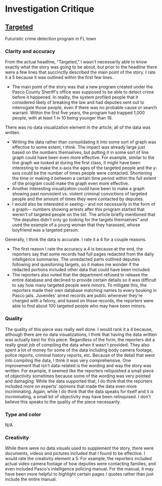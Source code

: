 # Investigation Critique

## [Targeted](https://projects.tampabay.com/projects/2020/investigations/police-pasco-sheriff-targeted/intelligence-led-policing/)
Futuristic crime detection program in FL town

### Clarity and accuracy

From the actual headline, "Targeted," I wasn't necessarily able to know exactly what the story was going to be about, but prior to the headline there were a few lines that succinctly described the main point of the story. I rate it a 5 because it was outlined within the first few lines.
* The main point of the story was that a new program created under the Pasco County Sheriff's office was supposed to be able to detect crime before it happened. In reality, the system profiled people that it considered likely of breaking the law and had deputies sent out to interrogate those people, even if there was no probable cause or search warrant. Within the first five years, the program had trapped 1,000 people, with at least 1 in 10 being younger than 18.

There was no data visualization element in the article; all of the data was written. 
* Writing the data rather than consolidating it into some sort of graph was effective to some extent, I think. The impact was already large just based on the numbers themselves, but putting it in some sort of line graph could have been even more effective. For example, similar to the line graph we looked at during the first class, it might have been interesting to make the x-axis the ages of the targeted people and the y-axis could be the number of times people were contacted. Shortening the time or making it between a certain time period within the full extent of the program could make the graph even more effective.
* Another interesting visualization could have been to make a graph showing past nonviolent vs. violent criminal convictions of targeted people and the amount of times they were contacted by deputies.
* I would also be interested in seeing-- and not necessarily in the form of a graph-- numbers showing arrests after this program started that weren't of targeted people on the list. The article briefly mentioned that "the deputies didn't only go looking for the targets themselves" and used the example of a young woman that they harassed, whose boyfriend was a targeted person.

Generally, I think the data is accurate. I rate it a 4 for a couple reasons.
* The first reason I rate the accuracy a 4 is because at the end, the reporters say that some records had full pages redacted from the daily intelligence summaries. The unredacted parts outlined deputies following and quesitoning targets, so it makes me wonder if the redacted portions included other data that could have been included.
* The reporters also noted that the department refused to release the entire database and declined to provide certain details so it was difficult to say how many targeted people were minors. To mitigate this, the reporters made their own database matching names to every booking in Pasco jails. Juveniles' arrest records are public whenever they're charged with a felony, and based on those records, the reporters were able to find about 100 targeted people who may have been minors.

### Quality

The quality of this piece was really well done. I would rank it a 4 because, although there are no data visualizations, I think that having the data written was actually best for this piece. Regardless of the form, the reporters did a really great job of compiling the data when it wasn't provided. They also spent a lot of money for some of the data including body camera footage, police reports, criminal history reports, etc. Because of the detail that went into compiling the data, I think it was very comprehensive. One improvement that isn't data-related is the wording and way the story was written. For example, it seemed like the reporters reliquished a small piece of objectivity sometimes because some of the wording was very pointed and damaging. While the data supported that, I do think that the reporters included more on experts' opinions that made the data even more incriminating. Again, while I do think that the data speaks for itself and it *is* incriminating, a small bit of objectivity may have been relinquised. I don't believe this speaks to the quality of the piece necessarily.

### Type and color

N/A

### Creativity

While there were no data visuals used to supplement the story, there were documents, videos and pictures included that I found to be effective. I would rate the creativity element a 5. For example, the reporters included actual video camera footage of how deputies were contacting families, and even included Pasco's intelligence policing manual. For the manual, it may have been more helpful to highlight certain pages / quotes rather than just include the entire manual.
